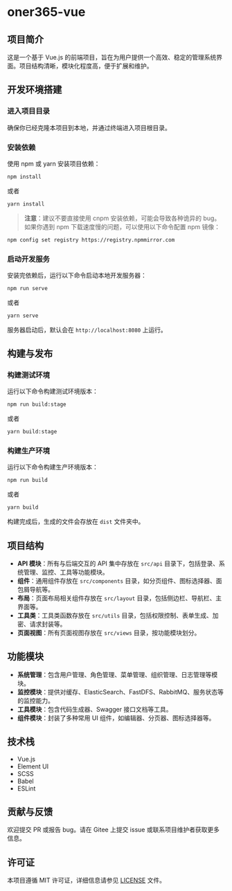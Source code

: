 

# oner365-vue

## 项目简介
这是一个基于 Vue.js 的前端项目，旨在为用户提供一个高效、稳定的管理系统界面。项目结构清晰，模块化程度高，便于扩展和维护。

## 开发环境搭建
### 进入项目目录
确保你已经克隆本项目到本地，并通过终端进入项目根目录。

### 安装依赖
使用 npm 或 yarn 安装项目依赖：
```bash
npm install
```
或者
```bash
yarn install
```

> **注意**：建议不要直接使用 cnpm 安装依赖，可能会导致各种诡异的 bug。如果你遇到 npm 下载速度慢的问题，可以使用以下命令配置 npm 镜像：
```bash
npm config set registry https://registry.npmmirror.com
```

### 启动开发服务
安装完依赖后，运行以下命令启动本地开发服务器：
```bash
npm run serve
```
或者
```bash
yarn serve
```

服务器启动后，默认会在 `http://localhost:8080` 上运行。

## 构建与发布
### 构建测试环境
运行以下命令构建测试环境版本：
```bash
npm run build:stage
```
或者
```bash
yarn build:stage
```

### 构建生产环境
运行以下命令构建生产环境版本：
```bash
npm run build
```
或者
```bash
yarn build
```

构建完成后，生成的文件会存放在 `dist` 文件夹中。

## 项目结构
- **API 模块**：所有与后端交互的 API 集中存放在 `src/api` 目录下，包括登录、系统管理、监控、工具等功能模块。
- **组件**：通用组件存放在 `src/components` 目录，如分页组件、图标选择器、面包屑导航等。
- **布局**：页面布局相关组件存放在 `src/layout` 目录，包括侧边栏、导航栏、主界面等。
- **工具类**：工具类函数存放在 `src/utils` 目录，包括权限控制、表单生成、加密、请求封装等。
- **页面视图**：所有页面视图存放在 `src/views` 目录，按功能模块划分。

## 功能模块
- **系统管理**：包含用户管理、角色管理、菜单管理、组织管理、日志管理等模块。
- **监控模块**：提供对缓存、ElasticSearch、FastDFS、RabbitMQ、服务状态等的监控能力。
- **工具模块**：包含代码生成器、Swagger 接口文档等工具。
- **组件模块**：封装了多种常用 UI 组件，如编辑器、分页器、图标选择器等。

## 技术栈
- Vue.js
- Element UI
- SCSS
- Babel
- ESLint

## 贡献与反馈
欢迎提交 PR 或报告 bug。请在 Gitee 上提交 issue 或联系项目维护者获取更多信息。

## 许可证
本项目遵循 MIT 许可证，详细信息请参见 [LICENSE](LICENSE) 文件。